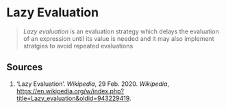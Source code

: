 # Lazy Evaluation

> _Lazy evaluation_ is an evaluation strategy which delays the evaluation of an expression until its value is needed and it may also implement stratgies to avoid repeated evaluations

## Sources

1. ‘Lazy Evaluation’. _Wikipedia_, 29 Feb. 2020. _Wikipedia_, <https://en.wikipedia.org/w/index.php?title=Lazy_evaluation&oldid=943229419>.

